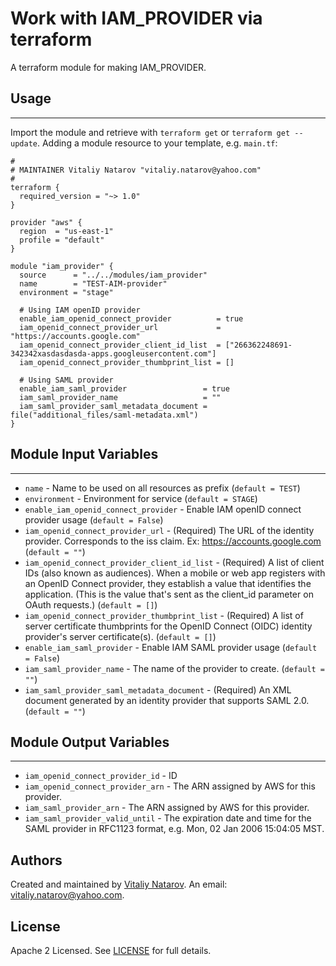 # Work with IAM_PROVIDER via terraform

A terraform module for making IAM_PROVIDER.


## Usage
----------------------
Import the module and retrieve with ```terraform get``` or ```terraform get --update```. Adding a module resource to your template, e.g. `main.tf`:

```
#
# MAINTAINER Vitaliy Natarov "vitaliy.natarov@yahoo.com"
#
terraform {
  required_version = "~> 1.0"
}

provider "aws" {
  region  = "us-east-1"
  profile = "default"
}

module "iam_provider" {
  source      = "../../modules/iam_provider"
  name        = "TEST-AIM-provider"
  environment = "stage"

  # Using IAM openID provider
  enable_iam_openid_connect_provider          = true
  iam_openid_connect_provider_url             = "https://accounts.google.com"
  iam_openid_connect_provider_client_id_list  = ["266362248691-342342xasdasdasda-apps.googleusercontent.com"]
  iam_openid_connect_provider_thumbprint_list = []

  # Using SAML provider
  enable_iam_saml_provider                 = true
  iam_saml_provider_name                   = ""
  iam_saml_provider_saml_metadata_document = file("additional_files/saml-metadata.xml")
}

```

## Module Input Variables
----------------------
- `name` - Name to be used on all resources as prefix (`default = TEST`)
- `environment` - Environment for service (`default = STAGE`)
- `enable_iam_openid_connect_provider` - Enable IAM openID connect provider usage (`default = False`)
- `iam_openid_connect_provider_url` - (Required) The URL of the identity provider. Corresponds to the iss claim. Ex: https://accounts.google.com (`default = ""`)
- `iam_openid_connect_provider_client_id_list` - (Required) A list of client IDs (also known as audiences). When a mobile or web app registers with an OpenID Connect provider, they establish a value that identifies the application. (This is the value that's sent as the client_id parameter on OAuth requests.) (`default = []`)
- `iam_openid_connect_provider_thumbprint_list` - (Required) A list of server certificate thumbprints for the OpenID Connect (OIDC) identity provider's server certificate(s). (`default = []`)
- `enable_iam_saml_provider` - Enable IAM SAML provider usage (`default = False`)
- `iam_saml_provider_name` - The name of the provider to create. (`default = ""`)
- `iam_saml_provider_saml_metadata_document` - (Required) An XML document generated by an identity provider that supports SAML 2.0. (`default = ""`)

## Module Output Variables
----------------------
- `iam_openid_connect_provider_id` - ID
- `iam_openid_connect_provider_arn` - The ARN assigned by AWS for this provider.
- `iam_saml_provider_arn` - The ARN assigned by AWS for this provider.
- `iam_saml_provider_valid_until` - The expiration date and time for the SAML provider in RFC1123 format, e.g. Mon, 02 Jan 2006 15:04:05 MST.


## Authors

Created and maintained by [Vitaliy Natarov](https://github.com/SebastianUA). An email: [vitaliy.natarov@yahoo.com](vitaliy.natarov@yahoo.com).

## License

Apache 2 Licensed. See [LICENSE](https://github.com/SebastianUA/terraform/blob/master/LICENSE) for full details.
